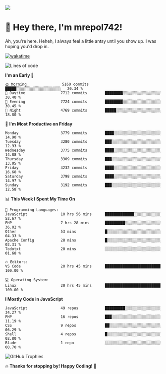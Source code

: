 ![](https://media.tenor.com/FUEC3dPyVhEAAAAM/welcome-back-minions.gif)

# 👋 Hey there, I'm mrepol742!
Ah, you're here. Heheh, 
I always feel a little antsy until you show up. I was hoping you'd drop in.

[![wakatime](https://wakatime.com/badge/user/8ad4afa2-1a56-40d1-a949-4663473915b6.svg)](https://wakatime.com/@mrepol742)

<!--START_SECTION:mrepol742-->
![Lines of code](https://img.shields.io/badge/From%20Hello%20World%20I%27ve%20Written-20.4%20million%20lines%20of%20code-blue)

**I'm an Early 🐤** 

```text
🌞 Morning                5160 commits        █████░░░░░░░░░░░░░░░░░░░░   20.34 % 
🌆 Daytime                7712 commits        ████████░░░░░░░░░░░░░░░░░   30.40 % 
🌃 Evening                7724 commits        ████████░░░░░░░░░░░░░░░░░   30.45 % 
🌙 Night                  4769 commits        █████░░░░░░░░░░░░░░░░░░░░   18.80 % 
```
📅 **I'm Most Productive on Friday** 

```text
Monday                   3779 commits        ████░░░░░░░░░░░░░░░░░░░░░   14.90 % 
Tuesday                  3280 commits        ███░░░░░░░░░░░░░░░░░░░░░░   12.93 % 
Wednesday                3775 commits        ████░░░░░░░░░░░░░░░░░░░░░   14.88 % 
Thursday                 3309 commits        ███░░░░░░░░░░░░░░░░░░░░░░   13.05 % 
Friday                   4232 commits        ████░░░░░░░░░░░░░░░░░░░░░   16.68 % 
Saturday                 3798 commits        ████░░░░░░░░░░░░░░░░░░░░░   14.97 % 
Sunday                   3192 commits        ███░░░░░░░░░░░░░░░░░░░░░░   12.58 % 
```


📊 **This Week I Spent My Time On** 

```text
💬 Programming Languages: 
JavaScript               10 hrs 56 mins      █████████████░░░░░░░░░░░░   52.67 % 
PHP                      7 hrs 28 mins       █████████░░░░░░░░░░░░░░░░   36.02 % 
Other                    53 mins             █░░░░░░░░░░░░░░░░░░░░░░░░   04.33 % 
Apache Config            28 mins             █░░░░░░░░░░░░░░░░░░░░░░░░   02.31 % 
Todotxt                  20 mins             ░░░░░░░░░░░░░░░░░░░░░░░░░   01.68 % 

🔥 Editors: 
VS Code                  20 hrs 45 mins      █████████████████████████   100.00 % 

💻 Operating System: 
Linux                    20 hrs 45 mins      █████████████████████████   100.00 % 
```

**I Mostly Code in JavaScript** 

```text
JavaScript               49 repos            █████████░░░░░░░░░░░░░░░░   34.27 % 
PHP                      16 repos            ███░░░░░░░░░░░░░░░░░░░░░░   11.19 % 
CSS                      9 repos             ██░░░░░░░░░░░░░░░░░░░░░░░   06.29 % 
Shell                    4 repos             █░░░░░░░░░░░░░░░░░░░░░░░░   02.80 % 
Blade                    1 repo              ░░░░░░░░░░░░░░░░░░░░░░░░░   00.70 % 
```




<!--END_SECTION:mrepol742-->

![GitHub Trophies](https://github-profile-trophy.vercel.app/?username=mrepol742&theme=dracula)

🔥 **Thanks for stopping by! Happy Coding!** 🚀
